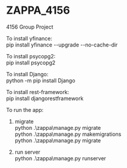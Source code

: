 # ZAPPA_4156
4156 Group Project

To install yfinance:<br/>
pip install yfinance --upgrade --no-cache-dir<br/>

To install psycopg2:<br/>
pip install psycopg2<br/>

To install Django:<br/>
python -m pip install Django<br/>

To install rest-framework:<br/>
pip install djangorestframework<br/>

To run the app:<br/>
1. migrate <br/>
python .\zappa\manage.py migrate <br/>
python .\zappa\manage.py makemigrations <br/>
python .\zappa\manage.py migrate <br/>

2. run server <br/>
python .\zappa\manage.py runserver

